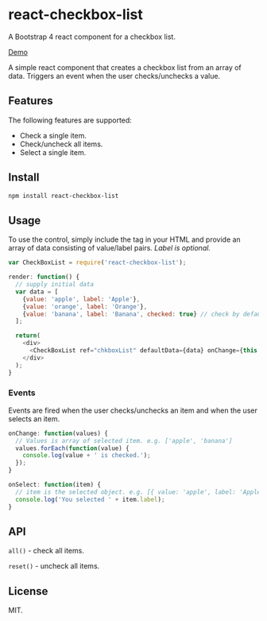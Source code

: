 # react-checkbox-list
A Bootstrap 4 react component for a checkbox list.

[Demo](https://plnkr.co/edit/jag6vep1BnDyQIWWQ6vP?p=preview)

A simple react component that creates a checkbox list from an array of data. Triggers an event when the user checks/unchecks a value. 

## Features

The following features are supported:

- Check a single item.
- Check/uncheck all items.
- Select a single item.

## Install

```sh
npm install react-checkbox-list
```

## Usage

To use the control, simply include the tag in your HTML and provide an array of data consisting of value/label pairs. *Label is optional.*

```javascript
var CheckBoxList = require('react-checkbox-list');

render: function() {
  // supply initial data
  var data = [
    {value: 'apple', label: 'Apple'},
    {value: 'orange', label: 'Orange'},
    {value: 'banana', label: 'Banana', checked: true} // check by default
  ];

  return(
    <div>
      <CheckBoxList ref="chkboxList" defaultData={data} onChange={this.onChange} onSelect={this.onSelect} />
    </div>
  );
}
```

### Events

Events are fired when the user checks/unchecks an item and when the user selects an item.

```javascript
onChange: function(values) {
  // Values is array of selected item. e.g. ['apple', 'banana']
  values.forEach(function(value) {
    console.log(value + ' is checked.');
  });
}
```

```javascript
onSelect: function(item) {
  // item is the selected object. e.g. [{ value: 'apple', label: 'Apple', selected: true }]
  console.log('You selected ' + item.label);
}
```

## API

`all()` - check all items.

`reset()` - uncheck all items.

## License

MIT.

